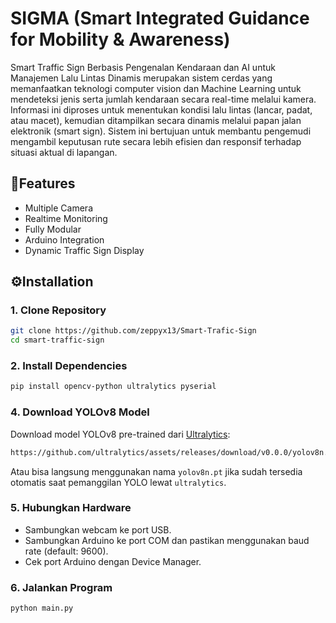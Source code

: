 
# SIGMA (Smart Integrated Guidance for Mobility & Awareness)

Smart Traffic Sign Berbasis Pengenalan Kendaraan dan AI untuk Manajemen Lalu Lintas Dinamis merupakan sistem cerdas yang memanfaatkan teknologi computer vision dan Machine Learning untuk mendeteksi jenis serta jumlah kendaraan secara real-time melalui kamera. Informasi ini diproses untuk menentukan kondisi lalu lintas (lancar, padat, atau macet), kemudian ditampilkan secara dinamis melalui papan jalan elektronik (smart sign). Sistem ini bertujuan untuk membantu pengemudi mengambil keputusan rute secara lebih efisien dan responsif terhadap situasi aktual di lapangan.

## 🧪Features

- Multiple Camera
- Realtime Monitoring
- Fully Modular
- Arduino Integration
- Dynamic Traffic Sign Display
## ⚙️Installation


### 1. Clone Repository

```bash
git clone https://github.com/zeppyx13/Smart-Trafic-Sign
cd smart-traffic-sign
```


### 2. Install Dependencies

```bash
pip install opencv-python ultralytics pyserial
```

### 4. Download YOLOv8 Model

Download model YOLOv8 pre-trained dari [Ultralytics](https://github.com/ultralytics/ultralytics):

```bash
https://github.com/ultralytics/assets/releases/download/v0.0.0/yolov8n.pt
```

Atau bisa langsung menggunakan nama `yolov8n.pt` jika sudah tersedia otomatis saat pemanggilan YOLO lewat `ultralytics`.

### 5. Hubungkan Hardware

* Sambungkan webcam ke port USB.
* Sambungkan Arduino ke port COM dan pastikan menggunakan baud rate (default: 9600).
* Cek port Arduino dengan Device Manager.

### 6. Jalankan Program

```bash
python main.py
```
